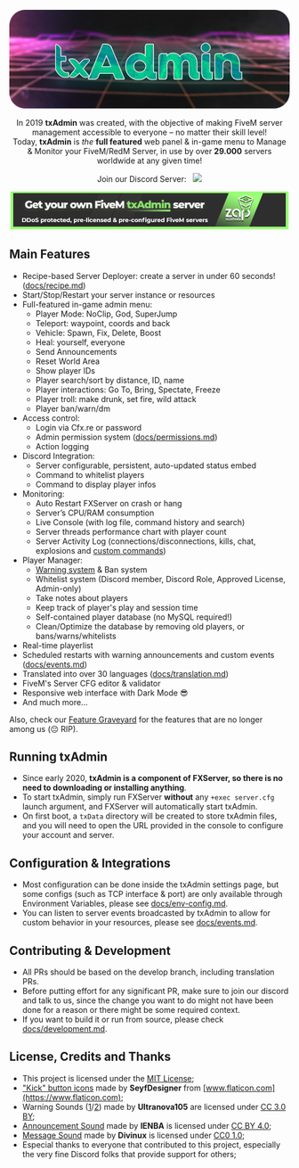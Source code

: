 <p align="center">
    <p align="center">
        <img src="docs/banner.png">
    </p>
    <p align="center">
        In 2019 <b>txAdmin</b> was created, with the objective of making FiveM server management accessible to everyone – no matter their skill level! <br/>
        Today, <b>txAdmin</b> is <i>the</i> <b>full featured</b> web panel & in-game menu to Manage & Monitor your FiveM/RedM Server, in use by over <strong>29.000</strong> servers worldwide at any given time!
    </p>
    <p align="center">
        Join our Discord Server: &nbsp; <a href="https://discord.gg/AFAAXzq"><img src="https://discordapp.com/api/guilds/577993482761928734/widget.png?style=shield"></img></a>
    </p>
    <p align="center">
        <a href="https://zap-hosting.com/txadmin4" target="_blank" rel="noopener">
            <img src="docs/zaphosting.png" alt="zap-hosting"></img>
        </a>
    </p>
</p>

## Main Features
- Recipe-based Server Deployer: create a server in under 60 seconds! ([docs/recipe.md](docs/recipe.md))
- Start/Stop/Restart your server instance or resources
- Full-featured in-game admin menu:
    - Player Mode: NoClip, God, SuperJump
    - Teleport:  waypoint, coords and back
    - Vehicle: Spawn, Fix, Delete, Boost
    - Heal: yourself, everyone
    - Send Announcements
    - Reset World Area
    - Show player IDs
    - Player search/sort by distance, ID, name
    - Player interactions: Go To, Bring, Spectate, Freeze
    - Player troll: make drunk, set fire, wild attack
    - Player ban/warn/dm
- Access control:
    - Login via Cfx.re or password
    - Admin permission system ([docs/permissions.md](docs/permissions.md))
    - Action logging
- Discord Integration:
    - Server configurable, persistent, auto-updated status embed
    - Command to whitelist players
    - Command to display player infos
- Monitoring:
    - Auto Restart FXServer on crash or hang
    - Server’s CPU/RAM consumption
    - Live Console (with log file, command history and search)
    - Server threads performance chart with player count
    - Server Activity Log (connections/disconnections, kills, chat, explosions and [custom commands](docs/custom-server-log.md))
- Player Manager:
    - [Warning system](https://www.youtube.com/watch?v=DeE0-5vtZ4E) & Ban system
    - Whitelist system (Discord member, Discord Role, Approved License, Admin-only)
    - Take notes about players
    - Keep track of player's play and session time
    - Self-contained player database (no MySQL required!)
    - Clean/Optimize the database by removing old players, or bans/warns/whitelists
- Real-time playerlist
- Scheduled restarts with warning announcements and custom events ([docs/events.md](docs/events.md))
- Translated into over 30 languages ([docs/translation.md](docs/translation.md))
- FiveM's Server CFG editor & validator
- Responsive web interface with Dark Mode 😎
- And much more...

Also, check our [Feature Graveyard](docs/feature-graveyard.md) for the features that are no longer among us (😔 RIP).

## Running txAdmin
- Since early 2020, **txAdmin is a component of FXServer, so there is no need to downloading or installing anything**.
- To start txAdmin, simply run FXServer **without** any `+exec server.cfg` launch argument, and FXServer will automatically start txAdmin.
- On first boot, a `txData` directory will be created to store txAdmin files, and you will need to open the URL provided in the console to configure your account and server.

  
## Configuration & Integrations
- Most configuration can be done inside the txAdmin settings page, but some configs (such as TCP interface & port) are only available through  Environment Variables, please see [docs/env-config.md](docs/env-config.md).
- You can listen to server events broadcasted by txAdmin to allow for custom behavior in your resources, please see [docs/events.md](docs/events.md).


## Contributing & Development
- All PRs should be based on the develop branch, including translation PRs.
- Before putting effort for any significant PR, make sure to join our discord and talk to us, since the change you want to do might not have been done for a reason or there might be some required context.
- If you want to build it or run from source, please check [docs/development.md](docs/development.md).


## License, Credits and Thanks
- This project is licensed under the [MIT License](https://github.com/tabarra/txAdmin/blob/master/LICENSE);
- ["Kick" button icons](https://www.flaticon.com/free-icon/users-avatar_8188385) made by __SeyfDesigner__ from [www.flaticon.com](https://www.flaticon.com);
- Warning Sounds ([1](https://freesound.org/people/Ultranova105/sounds/136756/)/[2](https://freesound.org/people/Ultranova105/sounds/136754/)) made by __Ultranova105__ are licensed under [CC 3.0 BY](http://creativecommons.org/licenses/by/3.0/);
- [Announcement Sound](https://freesound.org/people/IENBA/sounds/545495/) made by __IENBA__ is licensed under [CC BY 4.0](https://creativecommons.org/licenses/by/4.0/);
- [Message Sound](https://freesound.org/people/Divinux/sounds/198414/) made by __Divinux__ is licensed under [CC0 1.0](https://creativecommons.org/publicdomain/zero/1.0/);
- Especial thanks to everyone that contributed to this project, especially the very fine Discord folks that provide support for others;
